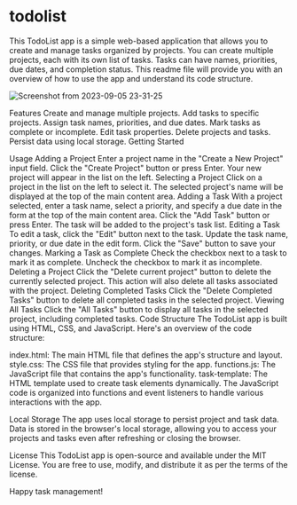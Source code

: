 # todolist

This TodoList app is a simple web-based application that allows you to create and manage tasks organized by projects. You can create multiple projects, each with its own list of tasks. Tasks can have names, priorities, due dates, and completion status. This readme file will provide you with an overview of how to use the app and understand its code structure.

![Screenshot from 2023-09-05 23-31-25](https://github.com/beMimg/todolist/assets/126000960/cde8522d-5c1f-4542-ac55-fe3278e09848)


Features
Create and manage multiple projects.
Add tasks to specific projects.
Assign task names, priorities, and due dates.
Mark tasks as complete or incomplete.
Edit task properties.
Delete projects and tasks.
Persist data using local storage.
Getting Started


Usage
Adding a Project
Enter a project name in the "Create a New Project" input field.
Click the "Create Project" button or press Enter.
Your new project will appear in the list on the left.
Selecting a Project
Click on a project in the list on the left to select it.
The selected project's name will be displayed at the top of the main content area.
Adding a Task
With a project selected, enter a task name, select a priority, and specify a due date in the form at the top of the main content area.
Click the "Add Task" button or press Enter.
The task will be added to the project's task list.
Editing a Task
To edit a task, click the "Edit" button next to the task.
Update the task name, priority, or due date in the edit form.
Click the "Save" button to save your changes.
Marking a Task as Complete
Check the checkbox next to a task to mark it as complete.
Uncheck the checkbox to mark it as incomplete.
Deleting a Project
Click the "Delete current project" button to delete the currently selected project.
This action will also delete all tasks associated with the project.
Deleting Completed Tasks
Click the "Delete Completed Tasks" button to delete all completed tasks in the selected project.
Viewing All Tasks
Click the "All Tasks" button to display all tasks in the selected project, including completed tasks.
Code Structure
The TodoList app is built using HTML, CSS, and JavaScript. Here's an overview of the code structure:

index.html: The main HTML file that defines the app's structure and layout.
style.css: The CSS file that provides styling for the app.
functions.js: The JavaScript file that contains the app's functionality.
task-template: The HTML template used to create task elements dynamically.
The JavaScript code is organized into functions and event listeners to handle various interactions with the app.

Local Storage
The app uses local storage to persist project and task data. Data is stored in the browser's local storage, allowing you to access your projects and tasks even after refreshing or closing the browser.

License
This TodoList app is open-source and available under the MIT License. You are free to use, modify, and distribute it as per the terms of the license.

Happy task management!
